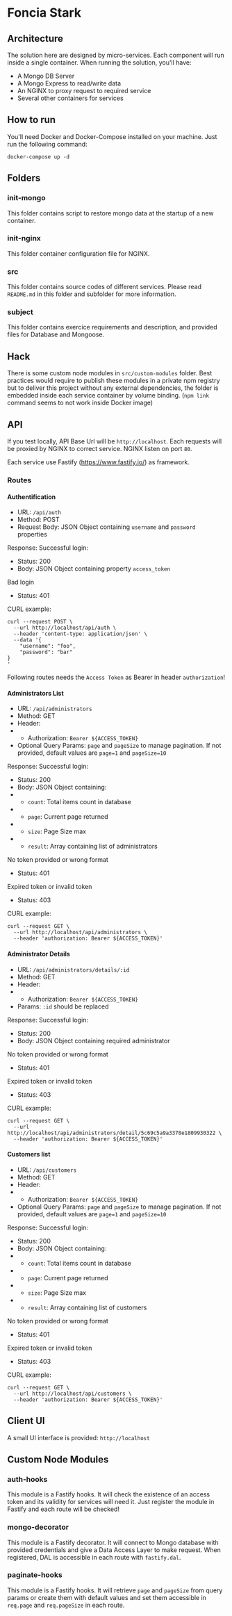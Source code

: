# Foncia Stark

## Architecture

The solution here are designed by micro-services. Each component will run inside a single container.
When running the solution, you'll have:
- A Mongo DB Server
- A Mongo Express to read/write data
- An NGINX to proxy request to required service
- Several other containers for services

## How to run
You'll need Docker and Docker-Compose installed on your machine. Just run the following command:

```docker-compose up -d```

## Folders
### init-mongo
This folder contains script to restore mongo data at the startup of a new container.

### init-nginx
This folder container configuration file for NGINX.

### src
This folder contains source codes of different services. Please read `README.md` in this folder and subfolder for more information.

### subject
This folder contains exercice requirements and description, and provided files for Database and Mongoose.

## Hack
There is some custom node modules in `src/custom-modules` folder. Best practices would require to publish these modules in a private npm registry but to deliver this project without any external dependencies, the folder is embedded inside each service container by volume binding.
(`npm link` command seems to not work inside Docker image)

## API
If you test locally, API Base Url will be `http://localhost`. Each requests will be proxied by NGINX to correct service.
NGINX listen on port `80`.

Each service use Fastify (https://www.fastify.io/) as framework.

### Routes

#### Authentification
- URL: ```/api/auth```
- Method: POST
- Request Body: JSON Object containing `username` and `password` properties

Response:
Successful login:
- Status: 200
- Body: JSON Object containing property `access_token`

Bad login
- Status: 401

CURL example:
```
curl --request POST \
  --url http://localhost/api/auth \
  --header 'content-type: application/json' \
  --data '{
	"username": "foo",
	"password": "bar"
}
'
```

Following routes needs the `Access Token` as Bearer in header `authorization`!

#### Administrators List
- URL: ```/api/administrators```
- Method: GET
- Header:
- - Authorization: `Bearer ${ACCESS_TOKEN}`
- Optional Query Params: `page` and `pageSize` to manage pagination. If not provided, default values are `page=1` and `pageSize=10`

Response:
Successful login:
- Status: 200
- Body: JSON Object containing:
- - `count`: Total items count in database
- - `page`: Current page returned
- - `size`: Page Size max
- - `result`: Array containing list of administrators

No token provided or wrong format
- Status: 401

Expired token or invalid token
- Status: 403

CURL example:
```
curl --request GET \
  --url http://localhost/api/administrators \
  --header 'authorization: Bearer ${ACCESS_TOKEN}'
```

#### Administrator Details
- URL: ```/api/administrators/details/:id```
- Method: GET
- Header:
- - Authorization: `Bearer ${ACCESS_TOKEN}`
- Params: `:id` should be replaced

Response:
Successful login:
- Status: 200
- Body: JSON Object containing required administrator

No token provided or wrong format
- Status: 401

Expired token or invalid token
- Status: 403

CURL example:
```
curl --request GET \
  --url http://localhost/api/administrators/detail/5c69c5a9a3378e1809930322 \
  --header 'authorization: Bearer ${ACCESS_TOKEN}'
```

#### Customers list
- URL: ```/api/customers```
- Method: GET
- Header:
- - Authorization: `Bearer ${ACCESS_TOKEN}`
- Optional Query Params: `page` and `pageSize` to manage pagination. If not provided, default values are `page=1` and `pageSize=10`

Response:
Successful login:
- Status: 200
- Body: JSON Object containing:
- - `count`: Total items count in database
- - `page`: Current page returned
- - `size`: Page Size max
- - `result`: Array containing list of customers

No token provided or wrong format
- Status: 401

Expired token or invalid token
- Status: 403

CURL example:
```
curl --request GET \
  --url http://localhost/api/customers \
  --header 'authorization: Bearer ${ACCESS_TOKEN}'
```

## Client UI

A small UI interface is provided: `http://localhost`

## Custom Node Modules

### auth-hooks
This module is a Fastify hooks. It will check the existence of an access token and its validity for services will need it. Just register the module in Fastify and each route will be checked!

### mongo-decorator
This module is a Fastify decorator. It will connect to Mongo database with provided credentials and give a Data Access Layer to make request. When registered, DAL is accessible in each route with `fastify.dal`.

### paginate-hooks
This module is a Fastify hooks. It will retrieve `page` and `pageSize` from query params or create them with default values and set them accessible in `req.page` and `req.pageSize` in each route.

